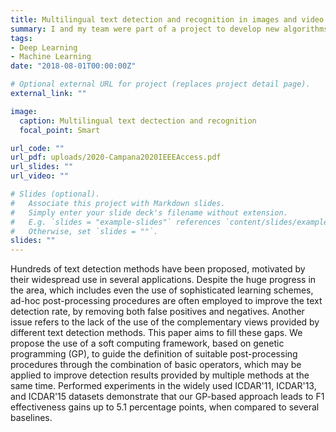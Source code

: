 ```yaml
---
title: Multilingual text detection and recognition in images and video 
summary: I and my team were part of a project to develop new algorithms for multilingual text detection and recognition in images and videos (including Latin and Korean alphabets) with high accuracy and low computational cost.
tags:
- Deep Learning
- Machine Learning
date: "2018-08-01T00:00:00Z"

# Optional external URL for project (replaces project detail page).
external_link: ""

image:
  caption: Multilingual text dectection and recognition
  focal_point: Smart

url_code: ""
url_pdf: uploads/2020-Campana2020IEEEAccess.pdf
url_slides: ""
url_video: ""

# Slides (optional).
#   Associate this project with Markdown slides.
#   Simply enter your slide deck's filename without extension.
#   E.g. `slides = "example-slides"` references `content/slides/example-slides.md`.
#   Otherwise, set `slides = ""`.
slides: ""
---
```


Hundreds of text detection methods have been proposed, motivated by their widespread use in several applications. Despite the huge progress in the area, which includes even the use of sophisticated learning schemes, ad-hoc post-processing procedures are often employed to improve the text detection rate, by removing both false positives and negatives. Another issue refers to the lack of the use of the complementary views provided by different text detection methods. This paper aims to fill these gaps. We propose the use of a soft computing framework, based on genetic programming (GP), to guide the definition of suitable post-processing procedures through the combination of basic operators, which may be applied to improve detection results provided by multiple methods at the same time. Performed experiments in the widely used ICDAR'11, ICDAR'13, and ICDAR'15  datasets demonstrate that our GP-based approach leads to F1 effectiveness gains up to $5.1$ percentage points, when compared to several baselines.

